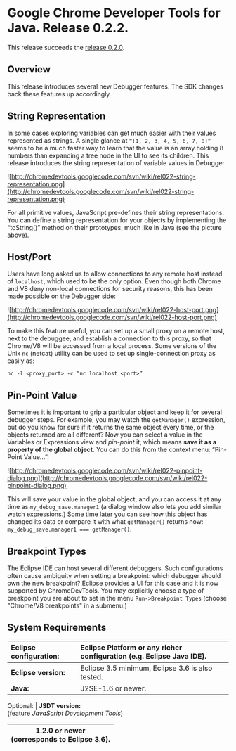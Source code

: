 # Google Chrome Developer Tools for Java. Release 0.2.2. #

This release succeeds the [release 0.2.0](Release_0_2_0.md).

## Overview ##
This release introduces several new Debugger features. The SDK changes back these features up accordingly.

## String Representation ##
In some cases exploring variables can get much easier with their values represented as strings. A single glance at `“[1, 2, 3, 4, 5, 6, 7, 8]”` seems to be a much faster way to learn that the value is an array holding 8 numbers than expanding a tree node in the UI to see its children. This release introduces the string representation of variable values in Debugger.

![http://chromedevtools.googlecode.com/svn/wiki/rel022-string-representation.png](http://chromedevtools.googlecode.com/svn/wiki/rel022-string-representation.png)

For all primitive values, JavaScript pre-defines their string representations. You can define a string representation for your objects by implementing the “toString()” method on their prototypes, much like in Java (see the picture above).

## Host/Port ##
Users have long asked us to allow connections to any remote host instead of `localhost`, which used to be the only option. Even though both Chrome and V8 deny non-local connections for security reasons, this has been made possible on the Debugger side:

![http://chromedevtools.googlecode.com/svn/wiki/rel022-host-port.png](http://chromedevtools.googlecode.com/svn/wiki/rel022-host-port.png)

To make this feature useful, you can set up a small proxy on a remote host, next to the debuggee, and establish a connection to this proxy, so that Chrome/V8 will be accessed from a local process. Some versions of the Unix `nc` (netcat) utility can be used to set up single-connection proxy as easily as:
```
nc -l <proxy_port> -c “nc localhost <port>”
```

## Pin-Point Value ##
Sometimes it is important to grip a particular object and keep it for several debugger steps. For example, you may watch the `getManager()` expression, but do you know for sure if it returns the same object every time, or the objects returned are all different? Now you can select a value in the Variables or Expressions view and _pin-point_ it, which means **save it as a property of the global object**. You can do this from the context menu: “Pin-Point Value...”:

![http://chromedevtools.googlecode.com/svn/wiki/rel022-pinpoint-dialog.png](http://chromedevtools.googlecode.com/svn/wiki/rel022-pinpoint-dialog.png)

This will save your value in the global object, and you can access it at any time as `my_debug_save.manager1` (a dialog window also lets you add similar watch expressions.)
Some time later you can see how this object has changed its data or compare it with what `getManager()` returns now: `my_debug_save.manager1 === getManager()`.

## Breakpoint Types ##
The Eclipse IDE can host several different debuggers. Such configurations often cause ambiguity when setting a breakpoint: which debugger should own the new breakpoint? Eclipse provides a UI for this case and it is now supported by ChromeDevTools. You may explicitly choose a type of breakpoint you are about to set in the menu `Run->Breakpoint Types` (choose "Chrome/V8 breakpoints" in a submenu.)


## System Requirements ##
| **Eclipse configuration:**  |Eclipse Platform or any richer configuration (e.g. Eclipse Java IDE). |
|:----------------------------|:---------------------------------------------------------------------|
| **Eclipse version:**        |  Eclipse 3.5 minimum, Eclipse 3.6 is also tested.                    |
| **Java:**                   | J2SE-1.6 or newer.                                                   |

Optional:
| **JSDT version:**<br>(feature <i>JavaScript Development Tools</i>) <table><thead><th> 1.2.0 or newer<br>(corresponds to Eclipse 3.6).</th></thead><tbody>